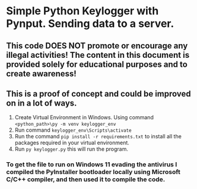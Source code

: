 # Simple Python Keylogger with Pynput. Sending data to a server.
## This code DOES NOT promote or encourage any illegal activities! The content in this document is provided solely for educational purposes and to create awareness!

## This is a proof of concept and could be improved on in a lot of ways.

1. Create Virtual Environment in Windows. Using command `<python_path>\py -m venv keylogger_env`
2. Run command `keylogger_env\Scripts\activate`
3. Run the command `pip install -r requirements.txt` to install all the packages required in your virtual environment.
4. Run `py keylogger.py` this will run the program.

### To get the file to run on Windows 11 evading the antivirus I compiled the PyInstaller bootloader locally using Microsoft C/C++ compiler, and then used it to compile the code.

